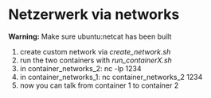# Netzerwerk via networks

**Warning:** Make sure ubuntu:netcat has been built

1. create custom network via *create_network.sh*
2. run the two containers with *run_containerX.sh*
3. in container_networks_2:
   nc -lp 1234
4. in container_networks_1:
   nc container_networks_2 1234
5. now you can talk from container 1 to container 2
